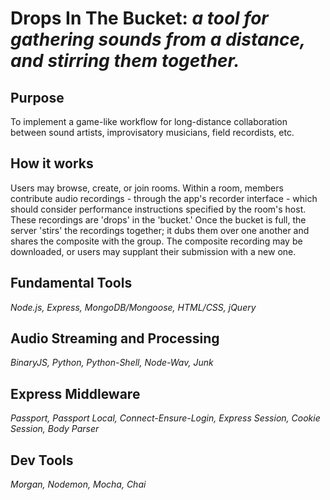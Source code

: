 # Drops In The Bucket: *a tool for gathering sounds from a distance, and stirring them together.*

## Purpose
To implement a game-like workflow for long-distance collaboration between sound artists, improvisatory musicians, field recordists, etc. 

## How it works
Users may browse, create, or join rooms. Within a room, members contribute audio recordings - through the app's recorder interface -
which should consider performance instructions specified by the room's host. These recordings are 'drops' in the 'bucket.' Once the bucket is full, the server 'stirs' the recordings together; it dubs them over one another and shares the composite with the group. The composite recording may be downloaded, or users may supplant their submission with a new one.

## Fundamental Tools
*Node.js, Express, MongoDB/Mongoose, HTML/CSS, jQuery*

## Audio Streaming and Processing
*BinaryJS, Python, Python-Shell, Node-Wav, Junk*

## Express Middleware
*Passport, Passport Local, Connect-Ensure-Login, Express Session, Cookie Session, Body Parser*

## Dev Tools
*Morgan, Nodemon, Mocha, Chai*
